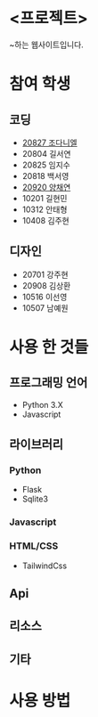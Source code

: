 # <프로젝트>
~하는 웹사이트입니다.

# 참여 학생
## 코딩
- [20827 조다니엘](https://github.com/arduinocc04)
- 20804 길서연
- 20825 임지수
- 20818 백서영
- [20920 양채연](https://github.com/ycy12310)
- 10201 길현민
- 10312 안태형
- 10408 김주현
## 디자인
- 20701 강주현
- 20908 김상환
- 10516 이선영
- 10507 남예원

# 사용 한 것들
## 프로그래밍 언어
 - Python 3.X
 - Javascript
## 라이브러리
### Python
 - Flask
 - Sqlite3
### Javascript
### HTML/CSS
 - TailwindCss
## Api
## 리소스
## 기타
# 사용 방법
